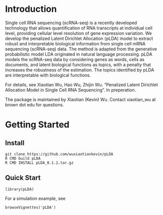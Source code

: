 # Introduction
Single cell RNA sequencing (scRNA-seq) is a recently developed technology that allows quantification of RNA transcripts at individual cell level, providing cellular level resolution of gene expression variation. We develop the penalized Latent Dirichlet Allocation (pLDA) model to extract robust and interpretable biological information from single cell mRNA sequencing (scRNA-seq) data. The method is adapted from the generative probabilistic model LDA originated in natural language processing. pLDA models the scRNA-seq data by considering genes as words, cells as documents, and latent biological functions as topics, with a penalty that increases the robustness of the estimation. The topics identified by pLDA are interpretable with biological functions.

For details, see Xiaotian Wu, Hao Wu, Zhijin Wu. “Penalized Latent Dirichlet Allocation Model in Single Cell RNA Sequencing”. In preperation.

The package is maintained by Xiaotian (Kevin) Wu. Contact xiaotian_wu at brown dot edu for questions.

# Getting Started

## Install
```
git clone https://github.com/wuxiaotiankevin/pLDA
R CMD build pLDA
R CMD INSTALL pLDA_0.1.2.tar.gz
```

## Quick Start
```
library(pLDA)
```
For a simulation example, see
```
browseVignettes('pLDA')
```
